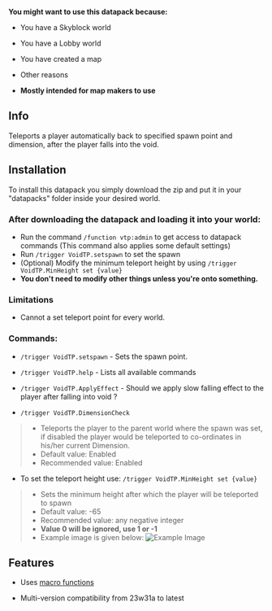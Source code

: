 **You might want to use this datapack because:**
- You have a Skyblock world
- You have a Lobby world
- You have created a map
- Other reasons

- **Mostly intended for map makers to use**

## Info
Teleports a player automatically back to specified spawn point and dimension, after the player falls into the void.

## Installation
To install this datapack you simply download the zip and put it in your "datapacks" folder inside your desired world.

### After downloading the datapack and loading it into your world:
- Run the command ```/function vtp:admin``` to get access to datapack commands (This  command also applies some default settings)
- Run ```/trigger VoidTP.setspawn``` to set the spawn
- (Optional) Modify the  minimum teleport height by using ```/trigger VoidTP.MinHeight set {value}```
- **You don't need to modify other things unless you're onto something.**

### Limitations
- Cannot a set teleport point for every world.

### Commands:
- ```/trigger VoidTP.setspawn``` - Sets the spawn point.

- ```/trigger VoidTP.help``` - Lists all available commands

- ```/trigger VoidTP.ApplyEffect``` - Should we apply slow falling effect to the player after falling into void ?

- ```/trigger VoidTP.DimensionCheck``` 
> - Teleports the player to the parent world where the spawn was set, if disabled the player would be teleported to co-ordinates in his/her current Dimension.
> - Default value: Enabled
> - Recommended value: Enabled

- To set the teleport height use:
```/trigger VoidTP.MinHeight set {value}```
> - Sets the minimum height after which the player will be teleported to spawn
> - Default value: -65
> - Recommended value: any negative integer 
> - **Value 0 will be ignored, use 1 or -1**
> - Example image is given below:
![Example Image](https://cdn.modrinth.com/data/ugFrgHMM/images/f1444ff7da4d289d37f0d737d07a4aab332495ea.png)

## Features
- Uses [macro functions](https://minecraft.wiki/w/Function_(Java_Edition)#Macros)

- Multi-version compatibility from 23w31a to latest
